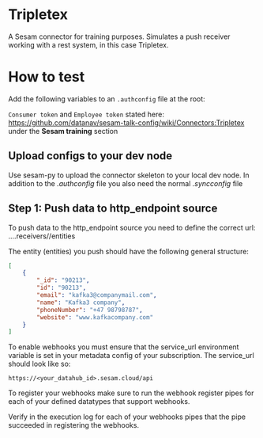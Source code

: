 # Tripletex
A Sesam connector for training purposes. Simulates a push receiver working with a rest system, in this case Tripletex.

# How to test

Add the following variables to an ``.authconfig`` file at the root:

`Consumer token` and `Employee token` stated here: https://github.com/datanav/sesam-talk-config/wiki/Connectors:Tripletex under the **Sesam training** section

## Upload configs to your dev node
Use sesam-py to upload the connector skeleton to your local dev node. In addition to the *.authconfig* file you also need the normal *.syncconfig* file

## Step 1: Push data to http_endpoint source
To push data to the http_endpoint source you need to define the correct url: ....receivers/<pipe-name>/entities

The entity (entities) you push should have the following general structure:
```json
[
    {
        "_id": "90213",
        "id": "90213",
        "email": "kafka3@companymail.com",
        "name": "Kafka3 company",
        "phoneNumber": "+47 98798787",
        "website": "www.kafkacompany.com"
    }
]
```

To enable webhooks you must ensure that the service_url environment variable is set in your metadata config of your subscription. The service_url should look like so:

``https://<your_datahub_id>.sesam.cloud/api``

To register your webhooks make sure to run the webhook register pipes for each of your defined datatypes that support webhooks.

Verify in the execution log for each of your webhooks pipes that the pipe succeeded in registering the webhooks.
